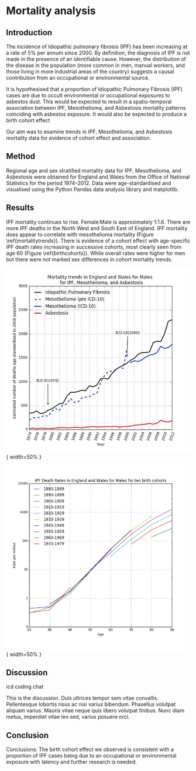 # Mortality analysis

## Introduction

The incidence of Idiopathic pulmonary fibrosis (IPF) has been increasing at a rate of 5% per annum since 2000. By definition, the diagnosis of IPF is not made in the presence of an identifiable cause. However, the distribution of the disease in the population (more common in men, manual workers, and those living in more industrial areas of the country) suggests a causal contribution from an occupational or environmental source.

It is hypothesised that a proportion of Idiopathic Pulmonary Fibrosis (IPF) cases are due to occult environmental or occupational exposures to asbestos dust. This would be expected to result in a spatio-temporal association between IPF, Mesothelioma, and Asbestosis mortality patterns coinciding with asbestos exposure. It would also be expected to produce a birth cohort effect   

<!-- 
what sort of spatio-temporal association is seen for mesothelioma? this is fundamentally same problem as mapping meso. revisit when have done meso work.    

should add correlation coefficient and poisson regression results

should revisit with cosetta support and perhaps after have done some reading
-->

Our aim was to examine trends in IPF, Mesothelioma, and Asbestosis mortality data for evidence of cohort effect and association.

## Method

Regional age and sex stratified mortality data for IPF, Mesothelioma, and Asbestosis were obtained for England and Wales from the Office of National Statistics for the period 1974–2012. Data were age-standardised and visualised using the Python Pandas data analysis library and matplotlib.


## Results

IPF mortality continues to rise. Female:Male is approximately 1:1.6. There
are more IPF deaths in the North West and South East of England. IPF mortality does appear to correlate with mesothelioma mortality (Figure \ref{mortalitytrends}). There is evidence of a cohort effect with age-specific IPF death rates increasing in successive cohorts, most clearly seen from age 60 (Figure \ref{birthcohorts}). While overall rates were higher for men but there were not marked sex differences in cohort mortality trends.

![IPF, mesothelioma, and asbestosis mortality trends \label{mortalitytrends}](source/figures/ipfasbmesomaletrend.jpg){ width=50% }

![IPF male birth cohorts \label{birthcohorts}](source/figures/ipfmalebirthcohorts.jpg){ width=50% }


## Discussion
icd coding chat

This is the discussion. Duis ultrices tempor sem vitae convallis. Pellentesque lobortis risus ac nisi varius bibendum. Phasellus volutpat aliquam varius. Mauris vitae neque quis libero volutpat finibus. Nunc diam metus, imperdiet vitae leo sed, varius posuere orci.

## Conclusion
Conclusions: The birth cohort effect we observed is consistent with a proportion of IPF cases being due to an occupational or environmental exposure with latency and further research is needed. 


